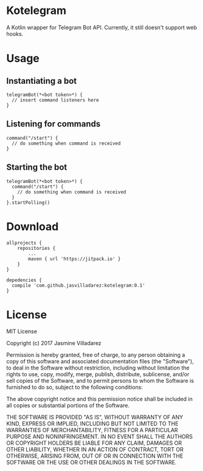 # Kotelegram
A Kotlin wrapper for Telegram Bot API.
Currently, it still doesn't support web hooks.

# Usage
## Instantiating a bot
```
telegramBot(*<bot token>*) {
  // insert command listeners here
}
```

## Listening for commands
```
command("/start") {
  // do something when command is received
}
```

## Starting the bot
```
telegramBot(*<bot token>*) {
  command("/start") {
    // do something when command is received
  }
}.startPolling()
```

# Download
```
allprojects {
	repositories {
		...
		maven { url 'https://jitpack.io' }
	}
}

depedencies {
  compile 'com.github.jasvilladarez:kotelegram:0.1'
}
```

# License
MIT License

Copyright (c) 2017 Jasmine Villadarez

Permission is hereby granted, free of charge, to any person obtaining a copy
of this software and associated documentation files (the "Software"), to deal
in the Software without restriction, including without limitation the rights
to use, copy, modify, merge, publish, distribute, sublicense, and/or sell
copies of the Software, and to permit persons to whom the Software is
furnished to do so, subject to the following conditions:

The above copyright notice and this permission notice shall be included in all
copies or substantial portions of the Software.

THE SOFTWARE IS PROVIDED "AS IS", WITHOUT WARRANTY OF ANY KIND, EXPRESS OR
IMPLIED, INCLUDING BUT NOT LIMITED TO THE WARRANTIES OF MERCHANTABILITY,
FITNESS FOR A PARTICULAR PURPOSE AND NONINFRINGEMENT. IN NO EVENT SHALL THE
AUTHORS OR COPYRIGHT HOLDERS BE LIABLE FOR ANY CLAIM, DAMAGES OR OTHER
LIABILITY, WHETHER IN AN ACTION OF CONTRACT, TORT OR OTHERWISE, ARISING FROM,
OUT OF OR IN CONNECTION WITH THE SOFTWARE OR THE USE OR OTHER DEALINGS IN THE
SOFTWARE.
